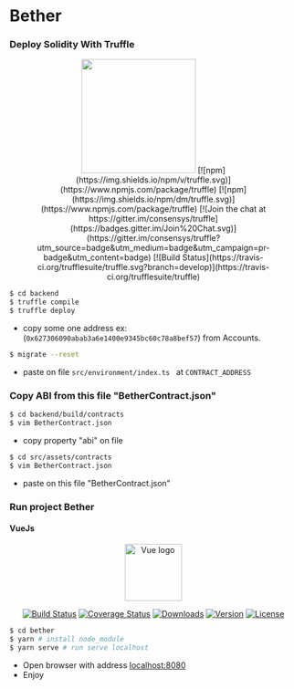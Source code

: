 # Bether

### Deploy Solidity With Truffle
<p align="center">
  <img src="https://avatars2.githubusercontent.com/u/22205159?s=200&v=4" width="200">
[![npm](https://img.shields.io/npm/v/truffle.svg)](https://www.npmjs.com/package/truffle)
[![npm](https://img.shields.io/npm/dm/truffle.svg)](https://www.npmjs.com/package/truffle)
[![Join the chat at https://gitter.im/consensys/truffle](https://badges.gitter.im/Join%20Chat.svg)](https://gitter.im/consensys/truffle?utm_source=badge&utm_medium=badge&utm_campaign=pr-badge&utm_content=badge)
[![Build Status](https://travis-ci.org/trufflesuite/truffle.svg?branch=develop)](https://travis-ci.org/trufflesuite/truffle)
</p>

```sh
$ cd backend
$ truffle compile
$ truffle deploy
```
- copy some one address ex:(``` 0x627306090abab3a6e1400e9345bc60c78a8bef57 ```) from Accounts.

```sh
$ migrate --reset
```
- paste on file ```src/environment/index.ts ``` at ``` CONTRACT_ADDRESS ```

### Copy ABI from this file "BetherContract.json"
```sh
$ cd backend/build/contracts
$ vim BetherContract.json
```
- copy property "abi" on file

```sh
$ cd src/assets/contracts
$ vim BetherContract.json
```
- paste on this file "BetherContract.json"

### Run project Bether

#### VueJs
<p align="center"><a href="https://vuejs.org" target="_blank" rel="noopener noreferrer"><img width="100" src="https://vuejs.org/images/logo.png" alt="Vue logo"></a></p>

<p align="center">
  <a href="https://circleci.com/gh/vuejs/vue/tree/dev"><img src="https://img.shields.io/circleci/project/vuejs/vue/dev.svg" alt="Build Status"></a>
  <a href="https://codecov.io/github/vuejs/vue?branch=dev"><img src="https://img.shields.io/codecov/c/github/vuejs/vue/dev.svg" alt="Coverage Status"></a>
  <a href="https://npmcharts.com/compare/vue?minimal=true"><img src="https://img.shields.io/npm/dm/vue.svg" alt="Downloads"></a>
  <a href="https://www.npmjs.com/package/vue"><img src="https://img.shields.io/npm/v/vue.svg" alt="Version"></a>
  <a href="https://www.npmjs.com/package/vue"><img src="https://img.shields.io/npm/l/vue.svg" alt="License"></a>
</p>

```sh
$ cd bether
$ yarn # install node_module
$ yarn serve # run serve localhost
```
- Open browser with address [localhost:8080](localhost:8080)
- Enjoy
